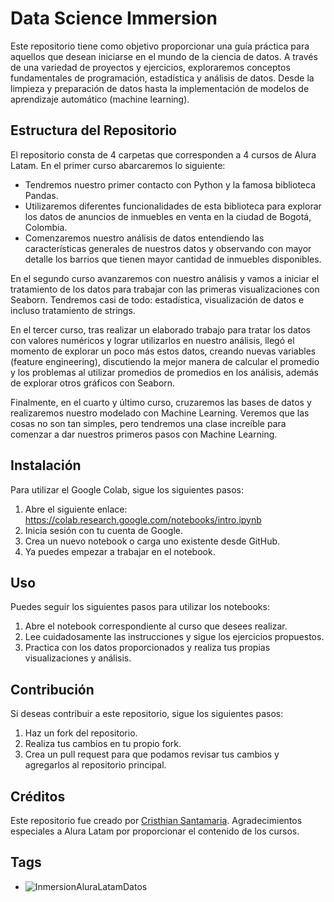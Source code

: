 # Data Science Immersion

Este repositorio tiene como objetivo proporcionar una guía práctica para aquellos que desean iniciarse en el mundo de la ciencia de datos. A través de una variedad de proyectos y ejercicios, exploraremos conceptos fundamentales de programación, estadística y análisis de datos. Desde la limpieza y preparación de datos hasta la implementación de modelos de aprendizaje automático (machine learning).

## Estructura del Repositorio

El repositorio consta de 4 carpetas que corresponden a 4 cursos de Alura Latam. En el primer curso abarcaremos lo siguiente:

- Tendremos nuestro primer contacto con Python y la famosa biblioteca Pandas.
- Utilizaremos diferentes funcionalidades de esta biblioteca para explorar los datos de anuncios de inmuebles en venta en la ciudad de Bogotá, Colombia.
- Comenzaremos nuestro análisis de datos entendiendo las características generales de nuestros datos y observando con mayor detalle los barrios que tienen mayor cantidad de inmuebles disponibles.

En el segundo curso avanzaremos con nuestro análisis y vamos a iniciar el tratamiento de los datos para trabajar con las primeras visualizaciones con Seaborn. Tendremos casi de todo: estadística, visualización de datos e incluso tratamiento de strings.

En el tercer curso, tras realizar un elaborado trabajo para tratar los datos con valores numéricos y lograr utilizarlos en nuestro análisis, llegó el momento de explorar un poco más estos datos, creando nuevas variables (feature engineering), discutiendo la mejor manera de calcular el promedio y los problemas al utilizar promedios de promedios en los análisis, además de explorar otros gráficos con Seaborn.

Finalmente, en el cuarto y último curso, cruzaremos las bases de datos y realizaremos nuestro modelado con Machine Learning. Veremos que las cosas no son tan simples, pero tendremos una clase increíble para comenzar a dar nuestros primeros pasos con Machine Learning.

## Instalación

Para utilizar el Google Colab, sigue los siguientes pasos:

1. Abre el siguiente enlace: https://colab.research.google.com/notebooks/intro.ipynb
2. Inicia sesión con tu cuenta de Google.
3. Crea un nuevo notebook o carga uno existente desde GitHub.
4. Ya puedes empezar a trabajar en el notebook.

## Uso

Puedes seguir los siguientes pasos para utilizar los notebooks:

1. Abre el notebook correspondiente al curso que desees realizar.
2. Lee cuidadosamente las instrucciones y sigue los ejercicios propuestos.
3. Practica con los datos proporcionados y realiza tus propias visualizaciones y análisis.

## Contribución

Si deseas contribuir a este repositorio, sigue los siguientes pasos:

1. Haz un fork del repositorio.
2. Realiza tus cambios en tu propio fork.
3. Crea un pull request para que podamos revisar tus cambios y agregarlos al repositorio principal.

## Créditos

Este repositorio fue creado por [Cristhian Santamaria](https://github.com/ingcdsantamaria). Agradecimientos especiales a Alura Latam por proporcionar el contenido de los cursos.

## Tags

- ![InmersionAluraLatamDatos](https://i.ytimg.com/vi/i9uf-QwhIbM/maxresdefault.jpg)